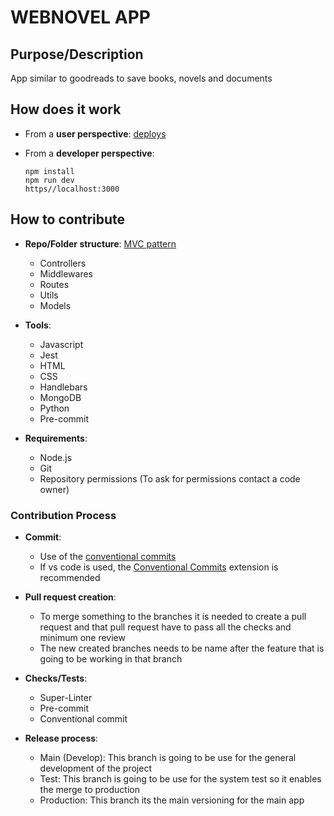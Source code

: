 # WEBNOVEL APP

## Purpose/Description
App similar to goodreads to save books, novels and documents

## How does it work

- From a **user perspective**: [deploys](https://backend-ewc9.onrender.com)

- From a **developer perspective**:

      npm install
      npm run dev
      https//localhost:3000

## How to contribute

- **Repo/Folder structure**: [MVC pattern](https://developer.mozilla.org/en-US/docs/Glossary/MVC)

  - Controllers
  - Middlewares
  - Routes
  - Utils
  - Models

- **Tools**:
  - Javascript
  - Jest
  - HTML
  - CSS
  - Handlebars
  - MongoDB
  - Python
  - Pre-commit
- **Requirements**:
  - Node.js
  - Git
  - Repository permissions (To ask for permissions contact a code owner)

### Contribution Process

- **Commit**:

  - Use of the [conventional commits](https://www.conventionalcommits.org/en/v1.0.0/)
  - If vs code is used, the [Conventional Commits](https://marketplace.visualstudio.com/items?itemName=vivaxy.vscode-conventional-commits) extension is recommended

- **Pull request creation**:
  - To merge something to the branches it is needed to create a pull request and that pull request have to pass all the checks and minimum one review
  - The new created branches needs to be name after the feature that is going to be working in that branch
- **Checks/Tests**:
  - Super-Linter
  - Pre-commit
  - Conventional commit
- **Release process**:

  - Main (Develop): This branch is going to be use for the general development of the project
  - Test: This branch is going to be use for the system test so it enables the merge to production
  - Production: This branch its the main versioning for the main app


